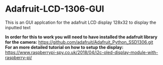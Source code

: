 # Adafruit-LCD-1306-GUI
This is an GUI applcation for the adafruit LCD display 128x32 to display the inputted text

**In order for this to work you will need to have installed the adafruit library for the camera:**  https://github.com/adafruit/Adafruit_Python_SSD1306.git <br>
**For an more detailed tutorial on how to setup the display:**  https://www.raspberrypi-spy.co.uk/2018/04/i2c-oled-display-module-with-raspberry-pi/  <br>
